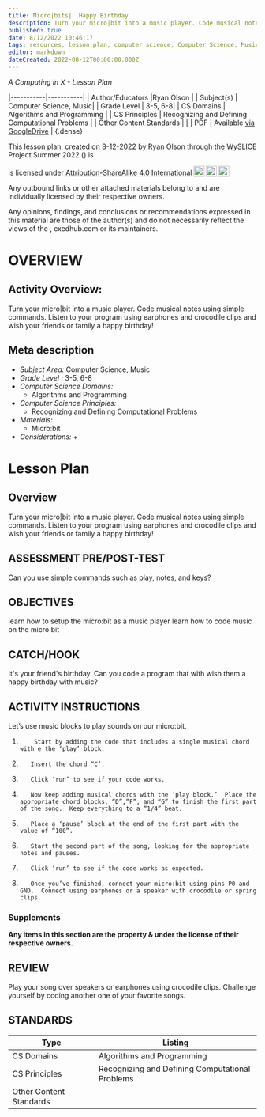 ```yaml
---
title: Micro|bits|  Happy Birthday
description: Turn your micro|bit into a music player. Code musical notes using simple commands. Listen to your program using earphones and crocodile clips and wish your friends or family a happy birthday!
published: true
date: 8/12/2022 10:46:17
tags: resources, lesson plan, computer science, Computer Science, Music 
editor: markdown
dateCreated: 2022-08-12T00:00:00.000Z
---
```

*A Computing in X - Lesson Plan*

|-----------|-----------|
| Author/Educators |Ryan Olson |
| Subject(s) | Computer Science, Music|
| Grade Level | 3-5, 6-8|
| CS Domains | Algorithms and Programming |
| CS Principles | Recognizing and Defining Computational Problems |
| Other Content Standards |  | 
| PDF | Available [via GoogleDrive]() |
{.dense}






This lesson plan, created on 8-12-2022 by Ryan Olson through the  WySLICE Project Summer 2022 () is  <p xmlns:cc="http://creativecommons.org/ns#" >  is licensed under <a href="http://creativecommons.org/licenses/by-sa/4.0/?ref=chooser-v1" target="_blank" rel="license noopener noreferrer" style="display:inline-block;">Attribution-ShareAlike 4.0 International<img style="height:22px!important;margin-left:3px;vertical-align:text-bottom;" src="https://mirrors.creativecommons.org/presskit/icons/cc.svg?ref=chooser-v1"><img style="height:22px!important;margin-left:3px;vertical-align:text-bottom;" src="https://mirrors.creativecommons.org/presskit/icons/by.svg?ref=chooser-v1"><img style="height:22px!important;margin-left:3px;vertical-align:text-bottom;" src="https://mirrors.creativecommons.org/presskit/icons/sa.svg?ref=chooser-v1"></a></p>


Any outbound links or other attached materials belong to and are individually licensed by their respective owners. 


Any opinions, findings, and conclusions or recommendations expressed in this material are those of the author(s) and do not necessarily reflect the views of the , cxedhub.com or its maintainers.


# OVERVIEW
## Activity Overview:  
Turn your micro|bit into a music player. Code musical notes using simple commands. Listen to your program using earphones and crocodile clips and wish your friends or family a happy birthday!
## Meta description
+ *Subject Area:* Computer Science, Music 
+ *Grade Level :* 3-5, 6-8 
+ *Computer Science Domains:*
   + Algorithms and Programming
+ *Computer Science Principles:*
   + Recognizing and Defining Computational Problems
+ *Materials:* 
   + Micro:bit
+ *Considerations:*
   + 


# Lesson Plan
## Overview
Turn your micro|bit into a music player. Code musical notes using simple commands. Listen to your program using earphones and crocodile clips and wish your friends or family a happy birthday!
## ASSESSMENT PRE/POST-TEST
Can you use simple commands such as play, notes, and keys?
## OBJECTIVES
learn how to setup the micro:bit as a music player
learn how to code music on the micro:bit


## CATCH/HOOK
It's your friend's birthday.  Can you code a program that with wish them a happy birthday with music?


## ACTIVITY INSTRUCTIONS
Let’s use music blocks to play sounds on our micro:bit.
1.         Start by adding the code that includes a single musical chord with e the ‘play’ block.  
2.        Insert the chord “C’.  
3.        Click ‘run’ to see if your code works.
4.        Now keep adding musical chords with the ‘play block.’  Place the appropriate chord blocks, “D”,”F”, and “G” to finish the first part of the song.  Keep everything to a “1/4” beat.  
5.        Place a ‘pause’ block at the end of the first part with the value of “100”.
6.        Start the second part of the song, looking for the appropriate notes and pauses.  
7.        Click ‘run’ to see if the code works as expected.
8.        Once you’ve finished, connect your micro:bit using pins P0 and GND.  Connect using earphones or a speaker with crocodile or spring clips.


### Supplements
**Any items in this section are the property & under the license of their respective owners.**






## REVIEW
Play your song over speakers or earphones using crocodile clips.  Challenge yourself by coding another one of your favorite songs.
## STANDARDS        
| Type | Listing | 
|-----------|-----------|
| CS Domains  | Algorithms and Programming|
| CS Principles   | Recognizing and Defining Computational Problems|
| Other Content Standards |   |